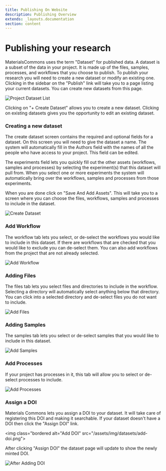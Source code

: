 ```yaml
---
title: Publishing On Website
description: Publishing Overview
extends: _layouts.documentation
section: content
---
```


# Publishing your research

MaterialsCommons uses the term "Dataset" for published data. A dataset is a subset of the data in your project. It
is made up of the files, samples, processes, and workflows that you choose to publish. To publish your research
you will need to create a new dataset or modify an existing one. Clicking in the sidebar on the "Publish" link
will take you to a page listing your current datasets. You can create new datasets from this page.

<img class="bordered" alt="Project Dataset List" src="/assets/img/project-datasets-list.png">

Clicking on "+ Create Dataset" allows you to create a new dataset. Clicking on existing datasets gives you the
opportunity to edit an existing dataset.

### Creating a new dataset

The create dataset screen contains the required and optional fields for a dataset. On this screen you will need to give the
dataset a name. The system will automatically fill in the Authors field with the names of all the people who have access
to your project. This field can be edited.

The experiments field lets you quickly fill out the other assets (workflows, samples and processes) by selecting
the experiment(s) that this dataset will pull from. When you select one or more experiments the system will automatically
bring over the workflows, samples and processes from those experiments.

When you are done click on "Save And Add Assets". This will take you to a screen where you can choose the files,
workflows, samples and processes to include in the dataset.

<img class="bordered" alt="Create Dataset" src="/assets/img/create-dataset.png">

### Add Workflow

The workflow tab lets you select, or de-select the workflows you would like to include in this dataset. If there are
workflows that are checked that you would like to exclude you can de-select them. You can also add workflows from the
project that are not already selected.

<img class="bordered" alt="Add Workflow" src="/assets/img/datasets/add-workflow.png">

### Adding Files

The files tab lets you select files and directories to include in the workflow. Selecting a directory will automatically
select anything below that directory. You can click into a selected directory and de-select files you do not want to
include.

<img class="bordered" alt="Add Files" src="/assets/img/datasets/add-files.png">

### Adding Samples

The samples tab lets you select or de-select samples that you would like to include in this dataset.

<img class="bordered" alt="Add Samples" src="/assets/img/datasets/add-samples.png">

### Add Processes

If your project has processes in it, this tab will allow you to select or de-select processes to include.

<img class="bordered" alt="Add Processes" src="/assets/img/datasets/add-processes.png">

### Assign a DOI

Materials Commons lets you assign a DOI to your dataset. It will take care of registering this DOI and making it
searchable. If your dataset doesn't have a DOI then click the "Assign DOI" link.

<img class="bordered alt="Add DOI" src="/assets/img/datasets/add-doi.png">

After clicking "Assign DOI" the dataset page will update to show the newly minted DOI.

<img class="bordered" alt="After Adding DOI" src="/assets/img/datasets/after-adding-doi.png">

